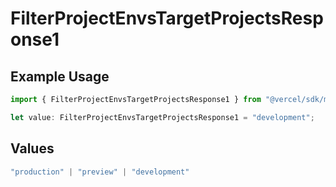 # FilterProjectEnvsTargetProjectsResponse1

## Example Usage

```typescript
import { FilterProjectEnvsTargetProjectsResponse1 } from "@vercel/sdk/models/filterprojectenvsop.js";

let value: FilterProjectEnvsTargetProjectsResponse1 = "development";
```

## Values

```typescript
"production" | "preview" | "development"
```